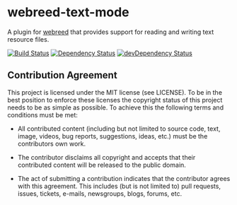 # webreed-text-mode

A plugin for [webreed](https://github.com/webreed/webreed) that provides support for
reading and writing text resource files.

[![Build Status](https://travis-ci.org/webreed/webreed-text-mode.svg?branch=master)](https://travis-ci.org/webreed/webreed-text-mode)
[![Dependency Status](https://david-dm.org/webreed/webreed-text-mode.svg)](https://david-dm.org/webreed/webreed-text-mode)
[![devDependency Status](https://david-dm.org/webreed/webreed-text-mode/dev-status.svg)](https://david-dm.org/webreed/webreed-text-mode#info=devDependencies)


## Contribution Agreement

This project is licensed under the MIT license (see LICENSE). To be in the best
position to enforce these licenses the copyright status of this project needs to
be as simple as possible. To achieve this the following terms and conditions
must be met:

- All contributed content (including but not limited to source code, text,
  image, videos, bug reports, suggestions, ideas, etc.) must be the
  contributors own work.

- The contributor disclaims all copyright and accepts that their contributed
  content will be released to the public domain.

- The act of submitting a contribution indicates that the contributor agrees
  with this agreement. This includes (but is not limited to) pull requests, issues,
  tickets, e-mails, newsgroups, blogs, forums, etc.

